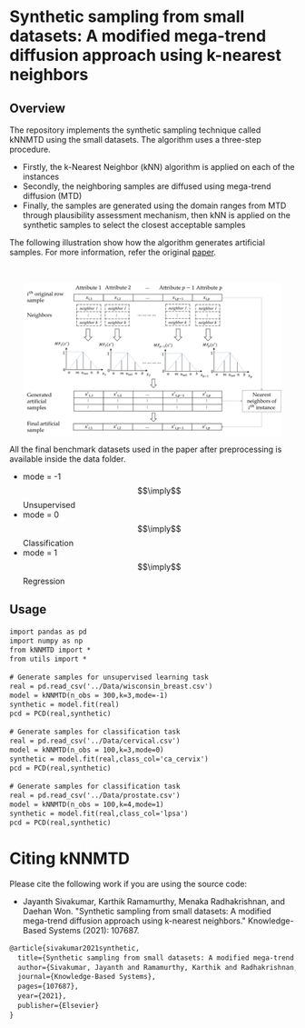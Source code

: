 # Synthetic sampling from small datasets: A modified mega-trend diffusion approach using k-nearest neighbors

## Overview
The repository implements the synthetic sampling technique called kNNMTD using the small datasets. The algorithm uses a three-step procedure. 
- Firstly, the k-Nearest Neighbor (kNN) algorithm is applied on each of the instances
- Secondly, the neighboring samples are diffused using mega-trend diffusion (MTD)
- Finally, the samples are generated using the domain ranges from MTD through plausibility assessment mechanism, then kNN is applied on the synthetic samples to select the closest acceptable samples 

The following illustration show how the algorithm generates artificial samples. For more information, refer the original [paper](https://doi.org/10.1016/j.knosys.2021.107687).
<div align="left">
<br/>
<p align="center">
<img align="center" width=90% src="https://github.com/jsivaku1/kNNMTD/blob/main/illustration.png"></img>
</p>
</div>

All the final benchmark datasets used in the paper after preprocessing is available inside the data folder.

- mode = -1 $$\imply$$ Unsupervised 
- mode = 0 $$\imply$$ Classification
- mode = 1 $$\imply$$ Regression


## Usage 
```python3
import pandas as pd
import numpy as np
from kNNMTD import *
from utils import *

# Generate samples for unsupervised learning task
real = pd.read_csv('../Data/wisconsin_breast.csv')
model = kNNMTD(n_obs = 300,k=3,mode=-1)
synthetic = model.fit(real)
pcd = PCD(real,synthetic)

# Generate samples for classification task
real = pd.read_csv('../Data/cervical.csv')
model = kNNMTD(n_obs = 100,k=3,mode=0)
synthetic = model.fit(real,class_col='ca_cervix')
pcd = PCD(real,synthetic)

# Generate samples for classification task
real = pd.read_csv('../Data/prostate.csv')
model = kNNMTD(n_obs = 100,k=4,mode=1)
synthetic = model.fit(real,class_col='lpsa')
pcd = PCD(real,synthetic)
```

# Citing kNNMTD

Please cite the following work if you are using the source code:

- Jayanth Sivakumar, Karthik Ramamurthy, Menaka Radhakrishnan, and Daehan Won. "Synthetic sampling from small datasets: A modified mega-trend diffusion approach using k-nearest neighbors." Knowledge-Based Systems (2021): 107687.

```LaTeX
@article{sivakumar2021synthetic,
  title={Synthetic sampling from small datasets: A modified mega-trend diffusion approach using k-nearest neighbors},
  author={Sivakumar, Jayanth and Ramamurthy, Karthik and Radhakrishnan, Menaka and Won, Daehan},
  journal={Knowledge-Based Systems},
  pages={107687},
  year={2021},
  publisher={Elsevier}
}
```